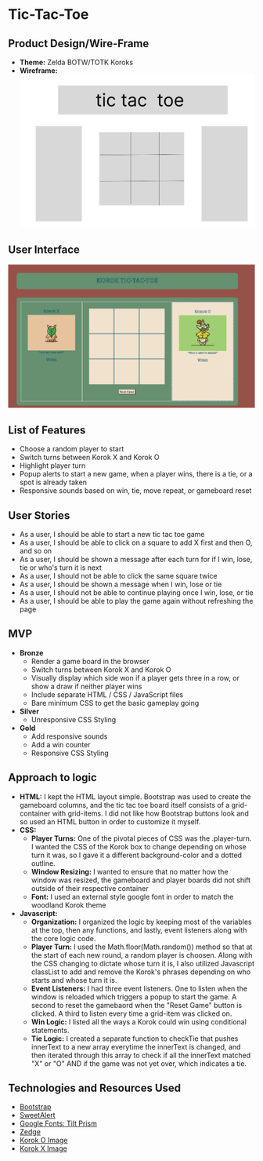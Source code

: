 # Tic-Tac-Toe

## Product Design/Wire-Frame
- **Theme:** Zelda BOTW/TOTK Koroks
- **Wireframe:**
![basic wireframe](media/tic-tac-toe-wireframe.jpg)

## User Interface
![ttt ui](media/ttt-ui.png)

## List of Features
- Choose a random player to start
- Switch turns between Korok X and Korok O
- Highlight player turn
- Popup alerts to start a new game, when a player wins, there is a tie, or a spot is already taken
- Responsive sounds based on win, tie, move repeat, or gameboard reset

## User Stories
- As a user, I should be able to start a new tic tac toe game
- As a user, I should be able to click on a square to add X first and then O, and so on
- As a user, I should be shown a message after each turn for if I win, lose, tie or who's turn it is next
- As a user, I should not be able to click the same square twice
- As a user, I should be shown a message when I win, lose or tie
- As a user, I should not be able to continue playing once I win, lose, or tie
- As a user, I should be able to play the game again without refreshing the page

## MVP
- **Bronze**
    - Render a game board in the browser
    - Switch turns between Korok X and Korok O
    - Visually display which side won if a player gets three in a row, or show a draw if neither player wins
    - Include separate HTML / CSS / JavaScript files
    - Bare minimum CSS to get the basic gameplay going
- **Silver**
    - Unresponsive CSS Styling
- **Gold**
    - Add responsive sounds
    - Add a win counter
    - Responsive CSS Styling

## Approach to logic
- **HTML:** I kept the HTML layout simple. Bootstrap was used to create the gameboard columns, and the tic tac toe board itself consists of a grid-container with grid-items. I did not like how Bootstrap buttons look and so used an HTML button in order to customize it myself.
- **CSS:**
    - **Player Turns:** One of the pivotal pieces of CSS was the .player-turn. I wanted the CSS of the Korok box to change depending on whose turn it was, so I gave it a different background-color and a dotted outline.
    - **Window Resizing:** I wanted to ensure that no matter how the window was resized, the gameboard and player boards did not shift outside of their respective container
    - **Font:** I used an external style google font in order to match the woodland Korok theme
- **Javascript:** 
    - **Organization:** I organized the logic by keeping most of the variables at the top, then any functions, and lastly, event listeners along with the core logic code.
    - **Player Turn:**  I used the Math.floor(Math.random()) method so that at the start of each new round, a random player is choosen. Along with the CSS changing to dictate whose turn it is, I also utilized Javascript classList to add and remove the Korok's phrases depending on who starts and whose turn it is.
    - **Event Listeners:** I had three event listeners. One to listen when the window is reloaded which triggers a popup to start the game. A second to reset the gamebaord when the "Reset Game" button is clicked. A third to listen every time a grid-item was clicked on.
    - **Win Logic:** I listed all the ways a Korok could win using conditional statements.
    - **Tie Logic:** I created a separate function to checkTie that pushes innerText to a new array everytime the innerText is changed, and then iterated through this array to check if all the innerText matched "X" or "O" AND if the game was not yet over, which indicates a tie.

## Technologies and Resources Used
- [Bootstrap](https://getbootstrap.com/docs/5.3/getting-started/download/)
- [SweetAlert](https://sweetalert.js.org/)
- [Google Fonts: Tilt Prism](https://fonts.google.com/specimen/Tilt+Prism)
- [Zedge](https://www.zedge.net/ringtones-and-wallpapers)
- [Korok O Image](https://dribbble.com/shots/4133074-Yahaha)
- [Korok X Image](https://dribbble.com/shots/3495292-Yahaha-Korok-Chio)